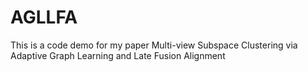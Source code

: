 # AGLLFA
This is a code demo for my paper Multi-view Subspace Clustering via Adaptive Graph Learning and Late Fusion Alignment
